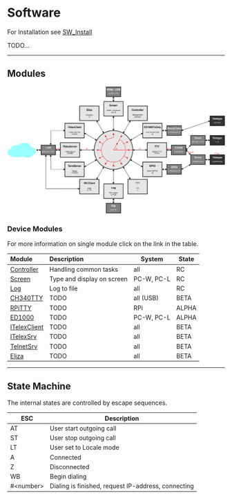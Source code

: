 # Software

For Installation see [SW_Install](SW_Install.md)

TODO...

---

## Modules

<img src="img/SW_Modules.png" width="1330px">

### Device Modules

For more information on single module click on the link in the table.

| Module | Description | System | State |
| :--- | :--- | --- | --- |
| [Controller](SW_DevController.md) | Handling common tasks | all | RC
| [Screen](SW_DevScreen.md) | Type and display on screen | PC-W, PC-L | RC
| [Log](SW_DevLog.md) | Log to file | all | RC
| [CH340TTY](SW_DevCH340TTY.md) | TODO | all (USB) | BETA
| [RPiTTY](SW_DevRPiTTY.md) | TODO | RPi | ALPHA
| [ED1000](SW_DevED1000.md) | TODO | PC-W, PC-L | ALPHA
| [ITelexClient](SW_DevITelexClient.md) | TODO | all | BETA
| [ITelexSrv](SW_DevITelexSrv.md) | TODO | all | BETA
| [TelnetSrv](SW_DevTelnetSrv.md) | TODO | all | BETA
| [Eliza](SW_DevEliza.md) | TODO | all | BETA

---

## State Machine

The internal states are controlled by escape sequences. 

| ESC | Description |
| --- | --- |
| AT | User start outgoing call
| ST | User stop outgoing call
| LT | User set to Locale mode
| A | Connected
| Z | Disconnected
| WB | Begin dialing
| #&lt;number&gt; | Dialing is finished, request IP-address, connecting
